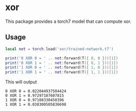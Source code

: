 # xor

This package provides a torch7 model that can compute xor.

## Usage

```lua
local net = torch.load('xor/trained-network.t7')

print('0 XOR 0 = ' .. net:forward(T({ 0, 0 }))[1])
print('0 XOR 1 = ' .. net:forward(T({ 0, 1 }))[1])
print('1 XOR 0 = ' .. net:forward(T({ 1, 0 }))[1])
print('1 XOR 1 = ' .. net:forward(T({ 1, 1 }))[1])
```

This will output

```
0 XOR 0 = 0.022044937504424
0 XOR 1 = 0.97297107607815
1 XOR 0 = 0.97108330450396
1 XOR 1 = 0.038300505836698
```
